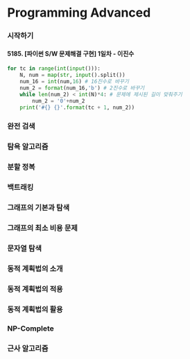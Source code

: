 # Programming Advanced

### 시작하기

#### 5185. [파이썬 S/W 문제해결 구현] 1일차 - 이진수

```python
for tc in range(int(input())):
    N, num = map(str, input().split())
    num_16 = int(num,16) # 16진수로 바꾸기
    num_2 = format(num_16,'b') # 2진수로 바꾸기
    while len(num_2) < int(N)*4: # 문제에 제시된 길이 맞춰주기
        num_2 = '0'+num_2
    print('#{} {}'.format(tc + 1, num_2))
```

### 완전 검색

### 탐욕 알고리즘

### 분할 정복

### 백트래킹

### 그래프의 기본과 탐색

### 그래프의 최소 비용 문제

### 문자열 탐색

### 동적 계획법의 소개

### 동적 계획법의 적용

### 동적 계획법의 활용

### NP-Complete

### 근사 알고리즘
